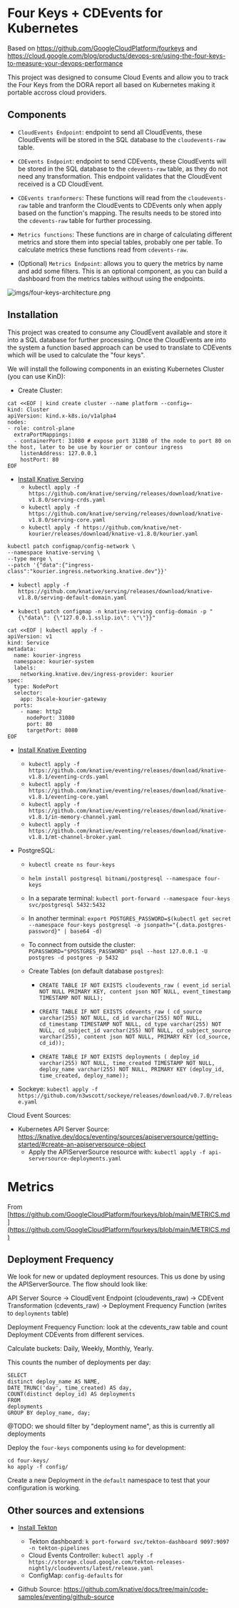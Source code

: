 # Four Keys + CDEvents for Kubernetes

Based on https://github.com/GoogleCloudPlatform/fourkeys and https://cloud.google.com/blog/products/devops-sre/using-the-four-keys-to-measure-your-devops-performance

This project was designed to consume Cloud Events and allow you to track the Four Keys from the DORA report all based on Kubernetes making it portable accross cloud providers.

## Components

- `CloudEvents Endpoint`: endpoint to send all CloudEvents, these CloudEvents will be stored in the SQL database to the `cloudevents-raw` table. 

- `CDEvents Endpoint`: endpoint to send CDEvents, these CloudEvents will be stored in the SQL database to the `cdevents-raw` table, as they do not need any transformation. This endpoint validates that the CloudEvent received is a CD CloudEvent. 

- `CDEvents tranformers`: These functions will read from the `cloudevents-raw` table and tranform the CloudEvents to CDEvents only when apply based on the function's mapping. The results needs to be stored into the `cdevents-raw` table for further processing.

- `Metrics functions`: These functions are in charge of calculating different metrics and store them into special tables, probably one per table. To calculate metrics these functions read from `cdevents-raw`.

- (Optional) `Metrics Endpoint`: allows you to query the metrics by name and add some filters. This is an optional component, as you can build a dashboard from the metrics tables without using the endpoints.


![imgs/four-keys-architecture.png](imgs/four-keys-architecture.png)

## Installation

This project was created to consume any CloudEvent available and store it into a SQL database for further processing. Once the CloudEvents are into the system a function based approach can be used to translate to CDEvents which will be used to calculate the "four keys".



We will install the following components in an existing Kubernetes Cluster (you can use KinD): 
- Create Cluster: 
```
cat <<EOF | kind create cluster --name platform --config=-
kind: Cluster
apiVersion: kind.x-k8s.io/v1alpha4
nodes:
- role: control-plane
  extraPortMappings:
  - containerPort: 31080 # expose port 31380 of the node to port 80 on the host, later to be use by kourier or contour ingress
    listenAddress: 127.0.0.1
    hostPort: 80
EOF
```
- [Install Knative Serving](https://knative.dev/docs/install/yaml-install/serving/install-serving-with-yaml/) 
  - `kubectl apply -f https://github.com/knative/serving/releases/download/knative-v1.8.0/serving-crds.yaml`
  - `kubectl apply -f https://github.com/knative/serving/releases/download/knative-v1.8.0/serving-core.yaml`
  - `kubectl apply -f https://github.com/knative/net-kourier/releases/download/knative-v1.8.0/kourier.yaml`
```
kubectl patch configmap/config-network \
--namespace knative-serving \
--type merge \
--patch '{"data":{"ingress-class":"kourier.ingress.networking.knative.dev"}}'
```
  - `kubectl apply -f https://github.com/knative/serving/releases/download/knative-v1.8.0/serving-default-domain.yaml`

  - `kubectl patch configmap -n knative-serving config-domain -p "{\"data\": {\"127.0.0.1.sslip.io\": \"\"}}"`

```
cat <<EOF | kubectl apply -f -
apiVersion: v1
kind: Service
metadata:
  name: kourier-ingress
  namespace: kourier-system
  labels:
    networking.knative.dev/ingress-provider: kourier
spec:
  type: NodePort
  selector:
    app: 3scale-kourier-gateway
  ports:
    - name: http2
      nodePort: 31080
      port: 80
      targetPort: 8080
EOF
```

- [Install Knative Eventing](https://knative.dev/docs/install/yaml-install/eventing/install-eventing-with-yaml/)
  - `kubectl apply -f https://github.com/knative/eventing/releases/download/knative-v1.8.1/eventing-crds.yaml`
  - `kubectl apply -f https://github.com/knative/eventing/releases/download/knative-v1.8.1/eventing-core.yaml`
  - `kubectl apply -f https://github.com/knative/eventing/releases/download/knative-v1.8.1/in-memory-channel.yaml`
  - `kubectl apply -f https://github.com/knative/eventing/releases/download/knative-v1.8.1/mt-channel-broker.yaml`
- PostgreSQL: 
  - `kubectl create ns four-keys`
  - `helm install postgresql bitnami/postgresql --namespace four-keys`
  - In a separate terminal: `kubectl port-forward --namespace four-keys svc/postgresql 5432:5432`
  - In another terminal: `export POSTGRES_PASSWORD=$(kubectl get secret --namespace four-keys postgresql -o jsonpath="{.data.postgres-password}" | base64 -d)`
  - To connect from outside the cluster: `PGPASSWORD="$POSTGRES_PASSWORD" psql --host 127.0.0.1 -U postgres -d postgres -p 5432`
  - Create Tables (on default database `postgres`): 
    
    - `CREATE TABLE IF NOT EXISTS cloudevents_raw ( event_id serial NOT NULL PRIMARY KEY, content json NOT NULL, event_timestamp TIMESTAMP NOT NULL);`

    - `CREATE TABLE IF NOT EXISTS cdevents_raw ( cd_source varchar(255) NOT NULL, cd_id varchar(255) NOT NULL, cd_timestamp TIMESTAMP NOT NULL, cd_type varchar(255) NOT NULL, cd_subject_id varchar(255) NOT NULL, cd_subject_source varchar(255), content json NOT NULL, PRIMARY KEY (cd_source, cd_id));`

    - `CREATE TABLE IF NOT EXISTS deployments ( deploy_id varchar(255) NOT NULL, time_created TIMESTAMP NOT NULL, deploy_name varchar(255) NOT NULL, PRIMARY KEY (deploy_id, time_created, deploy_name));`

- Sockeye: `kubectl apply -f https://github.com/n3wscott/sockeye/releases/download/v0.7.0/release.yaml`

Cloud Event Sources: 

- Kubernetes API Server Source: https://knative.dev/docs/eventing/sources/apiserversource/getting-started/#create-an-apiserversource-object
  - Apply the APIServerSource resource with: `kubectl apply -f api-serversource-deployments.yaml`


# Metrics

From [https://github.com/GoogleCloudPlatform/fourkeys/blob/main/METRICS.md](https://github.com/GoogleCloudPlatform/fourkeys/blob/main/METRICS.md)

## Deployment Frequency

We look for new or updated deployment resources. This us done by using the APIServerSource. The flow should look like: 

API Server Source -> CloudEvent Endpoint (cloudevents_raw) -> CDEvent Transformation (cdevents_raw) -> Deployment Frequency Function (writes to `deployments` table) 

Deployment Frequency Function: look at the cdevents_raw table and count Deployment CDEvents from different services. 

Calculate buckets: Daily, Weekly, Monthly, Yearly.


This counts the number of deployments per day: 

```
SELECT
distinct deploy_name AS NAME,
DATE_TRUNC('day', time_created) AS day,
COUNT(distinct deploy_id) AS deployments
FROM
deployments
GROUP BY deploy_name, day;
```

@TODO: we should filter by "deployment name", as this is currently all deployments

Deploy the `four-keys` components using `ko` for development:

```
cd four-keys/
ko apply -f config/
```


Create a new Deployment in the `default` namespace to test that your configuration is working.




## Other sources and extensions

- [Install Tekton](https://github.com/cdfoundation/sig-events/tree/main/poc/tekton)
  - Tekton dashboard: `k port-forward svc/tekton-dashboard 9097:9097 -n tekton-pipelines`
  - Cloud Events Controller: `kubectl apply -f https://storage.cloud.google.com/tekton-releases-nightly/cloudevents/latest/release.yaml`
  - ConfigMap: `config-defaults` for <SINK URL>
  
- Github Source: https://github.com/knative/docs/tree/main/code-samples/eventing/github-source
